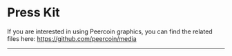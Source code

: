 # Press Kit

If you are interested in using Peercoin graphics, you can find the related files here: https://github.com/peercoin/media

____________
